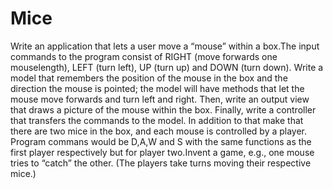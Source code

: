 # Mice
Write an application that lets a user move a “mouse” within a box.The input commands to the program consist of RIGHT (move forwards one mouselength), LEFT (turn left), UP (turn up) and DOWN (turn down). Write a model that remembers the position of the mouse in the box and the direction the mouse is pointed; the model will have methods that let the mouse move forwards and turn left and right. Then, write an output view that draws a picture of the mouse within the box. Finally, write a controller that transfers the commands to the model.
In addition to that make that there are two mice in the box, and each mouse is controlled by a player. Program commans would be D,A,W and S with the same functions as the first player respectively but for player two.Invent a game, e.g., one mouse tries to “catch” the other. (The players take turns moving their respective mice.) 
